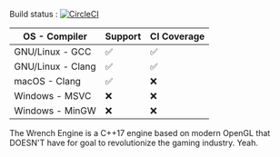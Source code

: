 

Build status : [![CircleCI](https://circleci.com/gh/hebriel/wrench-engine/tree/master.svg?style=svg&circle-token=94eb05888d1b0b7b51621935a01cdae5aaacafea)](https://circleci.com/gh/hebriel/wrench-engine/tree/master)  

| OS - Compiler     | Support            | CI Coverage        |
|-------------------|--------------------|--------------------|
| GNU/Linux - GCC   | :white_check_mark: | :white_check_mark: |
| GNU/Linux - Clang | :white_check_mark: | :white_check_mark: |
| macOS - Clang     | :white_check_mark: | :x:                |
| Windows - MSVC    | :x:                | :x:                |
| Windows - MinGW   | :x:                | :x:                |

The Wrench Engine is a C++17 engine based on modern OpenGL that DOESN'T have for goal to revolutionize the gaming industry. Yeah.
